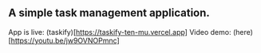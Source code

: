 ## A simple task management application.
App is live: (taskify)[https://taskify-ten-mu.vercel.app]
Video demo: (here)[https://youtu.be/jw9OVNOPmnc]
